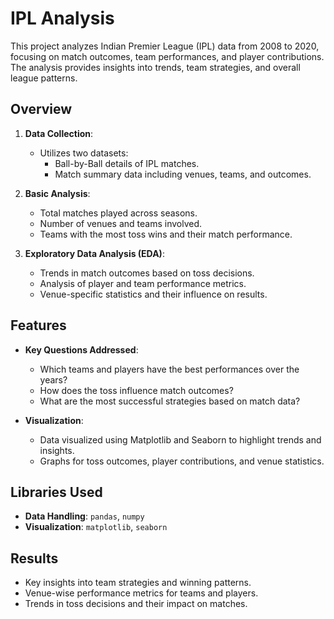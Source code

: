 # IPL Analysis

This project analyzes Indian Premier League (IPL) data from 2008 to 2020, focusing on match outcomes, team performances, and player contributions. The analysis provides insights into trends, team strategies, and overall league patterns.

## Overview

1. **Data Collection**:
   - Utilizes two datasets: 
     - Ball-by-Ball details of IPL matches.
     - Match summary data including venues, teams, and outcomes.

2. **Basic Analysis**:
   - Total matches played across seasons.
   - Number of venues and teams involved.
   - Teams with the most toss wins and their match performance.

3. **Exploratory Data Analysis (EDA)**:
   - Trends in match outcomes based on toss decisions.
   - Analysis of player and team performance metrics.
   - Venue-specific statistics and their influence on results.

## Features

- **Key Questions Addressed**:
  - Which teams and players have the best performances over the years?
  - How does the toss influence match outcomes?
  - What are the most successful strategies based on match data?

- **Visualization**:
  - Data visualized using Matplotlib and Seaborn to highlight trends and insights.
  - Graphs for toss outcomes, player contributions, and venue statistics.

## Libraries Used

- **Data Handling**: `pandas`, `numpy`
- **Visualization**: `matplotlib`, `seaborn`

## Results

- Key insights into team strategies and winning patterns.
- Venue-wise performance metrics for teams and players.
- Trends in toss decisions and their impact on matches.
